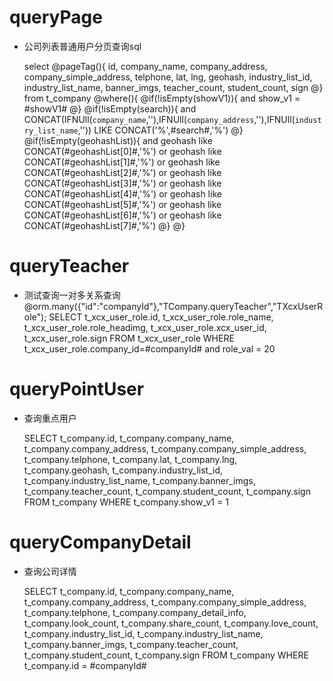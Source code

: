 queryPage
===
*  公司列表普通用户分页查询sql

	select
		@pageTag(){
		id,
		company_name,
		company_address, 
		company_simple_address,
		telphone,
		lat,
		lng,
		geohash,
		industry_list_id,
		industry_list_name,
		banner_imgs,
		teacher_count,
		student_count,
		sign
	@}
	from t_company
	@where(){
		@if(!isEmpty(showV1)){
		 and show_v1 = #showV1#
		@}
		@if(!isEmpty(search)){
		 and CONCAT(IFNUll(`company_name`,''),IFNUll(`company_address`,''),IFNUll(`industry_list_name`,'')) LIKE CONCAT('%',#search#,'%')
		@}
		@if(!isEmpty(geohashList)){
		and geohash like CONCAT(#geohashList[0]#,'%') or geohash like CONCAT(#geohashList[1]#,'%') or geohash like CONCAT(#geohashList[2]#,'%') or geohash like CONCAT(#geohashList[3]#,'%') or geohash like CONCAT(#geohashList[4]#,'%') 
		or geohash like CONCAT(#geohashList[5]#,'%') or geohash like CONCAT(#geohashList[6]#,'%') or geohash like CONCAT(#geohashList[7]#,'%') 
		@}
	@}
	
queryTeacher
===
*  测试查询一对多关系查询  @orm.many({"id":"companyId"},"TCompany.queryTeacher","TXcxUserRole");
	SELECT
	t_xcx_user_role.id,
	t_xcx_user_role.role_name,
	t_xcx_user_role.role_headimg,
	t_xcx_user_role.xcx_user_id,
	t_xcx_user_role.sign
	FROM
	t_xcx_user_role
	WHERE
	t_xcx_user_role.company_id=#companyId#
	and  role_val = 20
	
	
	
queryPointUser
===
* 查询重点用户
	
	SELECT
	t_company.id,
	t_company.company_name,
	t_company.company_address,
	t_company.company_simple_address,
	t_company.telphone,
	t_company.lat,
	t_company.lng,
	t_company.geohash,
	t_company.industry_list_id,
	t_company.industry_list_name,
	t_company.banner_imgs,
	t_company.teacher_count,
	t_company.student_count,
	t_company.sign
	FROM
	t_company
	WHERE
	t_company.show_v1 = 1
	
	
queryCompanyDetail
===
* 查询公司详情
	
	SELECT
	t_company.id,
	t_company.company_name,
	t_company.company_address,
	t_company.company_simple_address,
	t_company.telphone,
	t_company.company_detail_info,
	t_company.look_count,
	t_company.share_count,
	t_company.love_count,
	t_company.industry_list_id,
	t_company.industry_list_name,
	t_company.banner_imgs,
	t_company.teacher_count,
	t_company.student_count,
	t_company.sign
	FROM
	t_company
	WHERE
	t_company.id = #companyId#

	


	

	